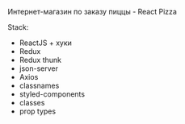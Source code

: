 Интернет-магазин по заказу пиццы - React Pizza

Stack:
<ul>
  <li>ReactJS + хуки</li>
  <li>Redux</li>
  <li>Redux thunk</li>
  <li>json-server</li>
  <li>Axios</li>
  <li>classnames</li>
  <li>styled-components</li>
  <li>classes</li>
  <li>prop types</li>
</ul>

